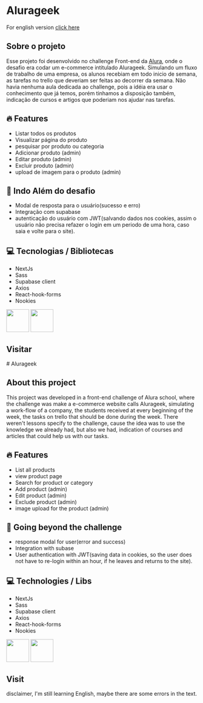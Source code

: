# Alurageek

For english version [click here](#english)

## Sobre o projeto

Esse projeto foi desenvolvido no challenge Front-end da [Alura](https://www.alura.com.br/), onde o desafio era codar um e-commerce intitulado Alurageek. Simulando um fluxo de trabalho de uma empresa, os alunos recebiam em todo inicio de semana, as tarefas no trello que deveriam ser feitas ao decorrer da semana. Não havia nenhuma aula dedicada ao challenge, pois a idéia era usar o conhecimento que já temos, porém tinhamos a disposição também, indicação de cursos e artigos que poderiam nos ajudar nas tarefas.

## 🔥 Features

  - Listar todos os produtos
  - Visualizar página do produto
  - pesquisar por produto ou categoria
  - Adicionar produto (admin)
  - Editar produto (admin)
  - Excluir produto (admin)
  - upload de imagem para o produto (admin)

## 🌟 Indo Além do desafio

 - Modal de resposta para o usuário(sucesso e erro)
 - Integração com supabase
 - autenticação do usuário com JWT(salvando dados nos cookies, assim o usuário não precisa refazer o login em um periodo de uma hora, caso saia e volte para o site).

## 💻 Tecnologias / Bibliotecas

  - NextJs
  - Sass
  - Supabase client
  - Axios
  - React-hook-forms
  - Nookies

<div>
   <img width='60' src="https://cdn.jsdelivr.net/gh/devicons/devicon/icons/react/react-original.svg" />   
   <img width='60' src="https://cdn.jsdelivr.net/gh/devicons/devicon/icons/sass/sass-original.svg" />
</div>

## Visitar

<div id='english'>
  # Alurageek
  
  ## About this project

  This project was developed in a front-end challenge of Alura school, where the challenge  was make a e-commerce website calls Alurageek, simulating a work-flow of a company, the students received at every beginning of the week, the tasks on trello that should be done during the week. There weren't lessons specify to the challenge, cause the idea was to use the knowledge we already had, but also we had, indication of courses and articles that could help us with our tasks.

## 🔥 Features

  - List all products
  - view product page
  - Search for product or category
  - Add product (admin)
  - Edit product (admin)
  - Exclude product (admin)
  - image upload for the product (admin)

## 🌟 Going beyond the challenge

 - response modal for user(error and success)
 - Integration with subase
 - User authentication with JWT(saving data in cookies, so the user does not have to re-login within an hour, if he leaves and returns to the site).

## 💻 Technologies / Libs

  - NextJs
  - Sass
  - Supabase client
  - Axios
  - React-hook-forms
  - Nookies

<div>
   <img width='60' src="https://cdn.jsdelivr.net/gh/devicons/devicon/icons/react/react-original.svg" />   
   <img width='60' src="https://cdn.jsdelivr.net/gh/devicons/devicon/icons/sass/sass-original.svg" />
</div>

## Visit
  
disclaimer, I'm still learning English, maybe there are some errors in the text.
</div>
